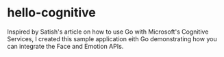 # hello-cognitive
Inspired by Satish's article on how to use Go with Microsoft's Cognitive Services, I created this sample application eith Go demonstrating how you can integrate the Face and Emotion APIs.
